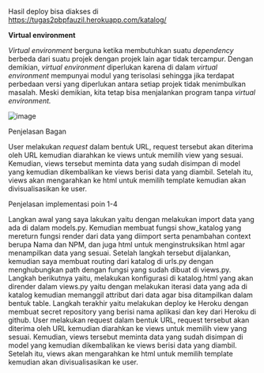 Hasil deploy bisa diakses di https://tugas2pbpfauzil.herokuapp.com/katalog/

**Virtual environment**

_Virtual environment_ berguna ketika membutuhkan suatu _dependency_ berbeda dari suatu projek dengan projek lain agar tidak tercampur. Dengan demikian, _virtual environment_ diperlukan karena di dalam _virtual environment_ mempunyai modul yang terisolasi sehingga jika terdapat perbedaan versi yang diperlukan antara setiap projek tidak menimbulkan masalah. 
Meski demikian, kita tetap bisa menjalankan program tanpa _virtual environment._

![image](https://user-images.githubusercontent.com/88032469/190294154-7f56bc35-521e-4ac0-b5e4-fb5f26881a66.png)

Penjelasan Bagan

User melakukan _request_ dalam bentuk URL, request tersebut akan diterima oleh URL kemudian diarahkan ke views untuk memilih view yang sesuai. Kemudian, views tersebut meminta data yang sudah disimpan di model yang kemudian dikembalikan ke views berisi data yang diambil. Setelah itu, views akan mengarahkan ke html untuk memilih template kemudian akan divisualisasikan ke user.

Penjelasan implementasi poin 1-4

Langkan awal yang saya lakukan yaitu dengan melakukan import data yang ada di dalam models.py. Kemudian membuat fungsi show_katalog yang mereturn fungsi render dari data yang diimport serta penambahan context berupa Nama dan NPM, dan juga html untuk menginstruksikan html agar menampilkan data yang sesuai. Setelah langkah tersebut dijalankan, kemudian saya membuat routing dari katalog di urls.py dengan menghubungkan path dengan fungsi yang sudah dibuat di views.py. Langkah berikutnya yaitu, melakukan konfigurasi di katalog.html yang akan dirender dalam views.py yaitu dengan melakukan iterasi data yang ada di katalog kemudian memanggil attribut dari data agar bisa ditampilkan dalam bentuk table. Langkah terakhir yaitu melakukan deploy ke Heroku dengan membuat secret repository yang berisi nama aplikasi dan key dari Heroku di github.
User melakukan request dalam bentuk URL, request tersebut akan diterima oleh URL kemudian diarahkan ke views untuk memilih view yang sesuai. Kemudian, views tersebut meminta data yang sudah disimpan di model yang kemudian dikembalikan ke views berisi data yang diambil. Setelah itu, views akan mengarahkan ke html untuk memilih template kemudian akan divisualisasikan ke user.

